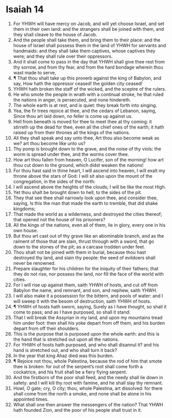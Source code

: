 ﻿# Isaiah 14
1. For YHWH will have mercy on Jacob, and will yet choose Israel, and set them in their own land: and the strangers shall be joined with them, and they shall cleave to the house of Jacob. 
2. And the people shall take them, and bring them to their place: and the house of Israel shall possess them in the land of YHWH for servants and handmaids: and they shall take them captives, whose captives they were; and they shall rule over their oppressors. 
3. And it shall come to pass in the day that YHWH shall give thee rest from thy sorrow, and from thy fear, and from the hard bondage wherein thou wast made to serve, 
4. ¶ That thou shalt take up this proverb against the king of Babylon, and say, How hath the oppressor ceased! the golden city ceased! 
5. YHWH hath broken the staff of the wicked, and the sceptre of the rulers. 
6. He who smote the people in wrath with a continual stroke, he that ruled the nations in anger, is persecuted, and none hindereth. 
7. The whole earth is at rest, and is quiet: they break forth into singing. 
8. Yea, the fir trees rejoice at thee, and the cedars of Lebanon, saying, Since thou art laid down, no feller is come up against us. 
9. Hell from beneath is moved for thee to meet thee at thy coming: it stirreth up the dead for thee, even all the chief ones of the earth; it hath raised up from their thrones all the kings of the nations. 
10. All they shall speak and say unto thee, Art thou also become weak as we? art thou become like unto us? 
11. Thy pomp is brought down to the grave, and the noise of thy viols: the worm is spread under thee, and the worms cover thee. 
12. How art thou fallen from heaven, O Lucifer, son of the morning! how art thou cut down to the ground, which didst weaken the nations! 
13. For thou hast said in thine heart, I will ascend into heaven, I will exalt my throne above the stars of God: I will sit also upon the mount of the congregation, in the sides of the north: 
14. I will ascend above the heights of the clouds; I will be like the most High. 
15. Yet thou shalt be brought down to hell, to the sides of the pit. 
16. They that see thee shall narrowly look upon thee, and consider thee, saying, Is this the man that made the earth to tremble, that did shake kingdoms; 
17. That made the world as a wilderness, and destroyed the cities thereof; that opened not the house of his prisoners? 
18. All the kings of the nations, even all of them, lie in glory, every one in his own house. 
19. But thou art cast out of thy grave like an abominable branch, and as the raiment of those that are slain, thrust through with a sword, that go down to the stones of the pit; as a carcase trodden under feet. 
20. Thou shalt not be joined with them in burial, because thou hast destroyed thy land, and slain thy people: the seed of evildoers shall never be renowned. 
21. Prepare slaughter for his children for the iniquity of their fathers; that they do not rise, nor possess the land, nor fill the face of the world with cities. 
22. For I will rise up against them, saith YHWH of hosts, and cut off from Babylon the name, and remnant, and son, and nephew, saith YHWH. 
23. I will also make it a possession for the bittern, and pools of water: and I will sweep it with the besom of destruction, saith YHWH of hosts. 
24. ¶ YHWH of hosts hath sworn, saying, Surely as I have thought, so shall it come to pass; and as I have purposed, so shall it stand: 
25. That I will break the Assyrian in my land, and upon my mountains tread him under foot: then shall his yoke depart from off them, and his burden depart from off their shoulders. 
26. This is the purpose that is purposed upon the whole earth: and this is the hand that is stretched out upon all the nations. 
27. For YHWH of hosts hath purposed, and who shall disannul it? and his hand is stretched out, and who shall turn it back? 
28. In the year that king Ahaz died was this burden. 
29. ¶ Rejoice not thou, whole Palestina, because the rod of him that smote thee is broken: for out of the serpent’s root shall come forth a cockatrice, and his fruit shall be a fiery flying serpent. 
30. And the firstborn of the poor shall feed, and the needy shall lie down in safety: and I will kill thy root with famine, and he shall slay thy remnant. 
31. Howl, O gate; cry, O city; thou, whole Palestina, art dissolved: for there shall come from the north a smoke, and none shall be alone in his appointed times. 
32. What shall one then answer the messengers of the nation? That YHWH hath founded Zion, and the poor of his people shall trust in it. 
